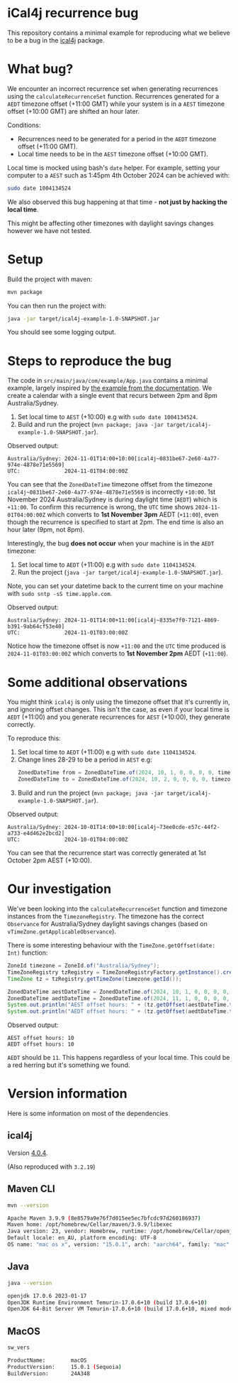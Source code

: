 # iCal4j recurrence bug

This repository contains a minimal example for reproducing what we believe to be a bug in the [ical4j](https://www.ical4j.org/) package.

# What bug?

We encounter an incorrect recurrence set when generating recurrences using the `calculateRecurrenceSet` function. Recurrences generated for a `AEDT` timezone offset (+11:00 GMT) while your system is in a `AEST` timezone offset (+10:00 GMT) are shifted an hour later.

Conditions:
 - Recurrences need to be generated for a period in the `AEDT` timezone offset (+11:00 GMT).
 - Local time needs to be in the `AEST` timezone offset (+10:00 GMT).

Local time is mocked using bash's `date` helper. For example, setting your computer to a `AEST` such as 1:45pm 4th October 2024 can be achieved with:

```bash
sudo date 1004134524
```

We also observed this bug happening at that time - **not just by hacking the local time**.

This might be affecting other timezones with daylight savings changes however we have not tested.

# Setup

Build the project with maven:

```bash
mvn package
```

You can then run the project with:

```bash
java -jar target/ical4j-example-1.0-SNAPSHOT.jar
```

You should see some logging output.

# Steps to reproduce the bug

The code in `src/main/java/com/example/App.java` contains a minimal example, largely inspired by [the example from the documentation](https://www.ical4j.org/examples/recur/). We create a calendar with a single event that recurs between 2pm and 8pm Australia/Sydney.

1. Set local time to `AEST` (+10:00) e.g with `sudo date 1004134524`.
2. Build and run the project (`mvn package; java -jar target/ical4j-example-1.0-SNAPSHOT.jar`).

Observed output:

```
Australia/Sydney: 2024-11-01T14:00+10:00[ical4j~0831be67-2e60-4a77-974e-4878e71e5569]
UTC:              2024-11-01T04:00:00Z
```

You can see that the `ZonedDateTime` timezone offset from the timezone `ical4j~0831be67-2e60-4a77-974e-4878e71e5569` is incorrectly `+10:00`. 1st November 2024 Australia/Sydney is during daylight time (`AEDT`) which is `+11:00`. To confirm this recurrence is wrong, the `UTC` time shows `2024-11-01T04:00:00Z` which converts to **1st November 3pm** AEDT (`+11:00`), even though the recurrence is specified to start at 2pm. The end time is also an hour later (9pm, not 8pm).

Interestingly, the bug **does not occur** when your machine is in the `AEDT` timezone:

1. Set local time to `AEDT` (+11:00) e.g with `sudo date 1104134524`.
2. Run the project (`java -jar target/ical4j-example-1.0-SNAPSHOT.jar`).

Note, you can set your datetime back to the current time on your machine with `sudo sntp -sS time.apple.com`.

Observed output:

```
Australia/Sydney: 2024-11-01T14:00+11:00[ical4j~8335e7f0-7121-4869-b391-9ab64cf53e40]
UTC:              2024-11-01T03:00:00Z
```

Notice how the timezone offset is now `+11:00` and the `UTC` time produced is `2024-11-01T03:00:00Z` which converts to **1st November 2pm** AEDT (`+11:00`).

# Some additional observations

You might think `ical4j` is only using the timezone offset that it's currently in, and ignoring offset changes. This isn't the case, as even if your local time is `AEDT` (+11:00) and you generate recurrences for `AEST` (+10:00), they generate correctly.

To reproduce this:

1. Set local time to `AEDT` (+11:00) e.g with `sudo date 1104134524`.
2. Change lines 28-29 to be a period in `AEST` e.g:
    ```java
    ZonedDateTime from = ZonedDateTime.of(2024, 10, 1, 0, 0, 0, 0, timezone);
    ZonedDateTime to = ZonedDateTime.of(2024, 10, 2, 0, 0, 0, 0, timezone);
    ```
3. Build and run the project (`mvn package; java -jar target/ical4j-example-1.0-SNAPSHOT.jar`).

Observed output:

```
Australia/Sydney: 2024-10-01T14:00+10:00[ical4j~73ee0cde-e57c-44f2-a733-e4d462e2bcd2]
UTC:              2024-10-01T04:00:00Z
```

You can see that the recurrence start was correctly generated at 1st October 2pm AEST (+10:00).

# Our investigation

We've been looking into the `calculateRecurrenceSet` function and timezone instances from the `TimezoneRegistry`. The timezone has the correct `Observance` for Australia/Sydney daylight savings changes (based on `vTimeZone.getApplicableObservance`).

There is some interesting behaviour with the `TimeZone.getOffset(date: Int)` function:

```java
ZoneId timezone = ZoneId.of("Australia/Sydney");
TimeZoneRegistry tzRegistry = TimeZoneRegistryFactory.getInstance().createRegistry();
TimeZone tz = tzRegistry.getTimeZone(timezone.getId());

ZonedDateTime aestDateTime = ZonedDateTime.of(2024, 10, 1, 0, 0, 0, 0, timezone);
ZonedDateTime aedtDateTime = ZonedDateTime.of(2024, 11, 1, 0, 0, 0, 0, timezone);
System.out.println("AEST offset hours: " + (tz.getOffset(aestDateTime.toEpochSecond()) / 1000 / 60 / 60));
System.out.println("AEDT offset hours: " + (tz.getOffset(aedtDateTime.toEpochSecond()) / 1000 / 60 / 60));
```

Observed output:

```
AEST offset hours: 10
AEDT offset hours: 10
```

`AEDT` should be `11`. This happens regardless of your local time. This could be a red herring but it's something we found.

# Version information

Here is some information on most of the dependencies

## ical4j

Version [4.0.4](https://mvnrepository.com/artifact/org.mnode.ical4j/ical4j/4.0.4).

(Also reproduced with `3.2.19`)

## Maven CLI

```bash
mvn --version

Apache Maven 3.9.9 (8e8579a9e76f7d015ee5ec7bfcdc97d260186937)
Maven home: /opt/homebrew/Cellar/maven/3.9.9/libexec
Java version: 23, vendor: Homebrew, runtime: /opt/homebrew/Cellar/openjdk/23/libexec/openjdk.jdk/Contents/Home
Default locale: en_AU, platform encoding: UTF-8
OS name: "mac os x", version: "15.0.1", arch: "aarch64", family: "mac"
```

## Java

```bash
java --version

openjdk 17.0.6 2023-01-17
OpenJDK Runtime Environment Temurin-17.0.6+10 (build 17.0.6+10)
OpenJDK 64-Bit Server VM Temurin-17.0.6+10 (build 17.0.6+10, mixed mode)
```

## MacOS

```bash
sw_vers

ProductName:		macOS
ProductVersion:		15.0.1 (Sequoia)
BuildVersion:		24A348
```

